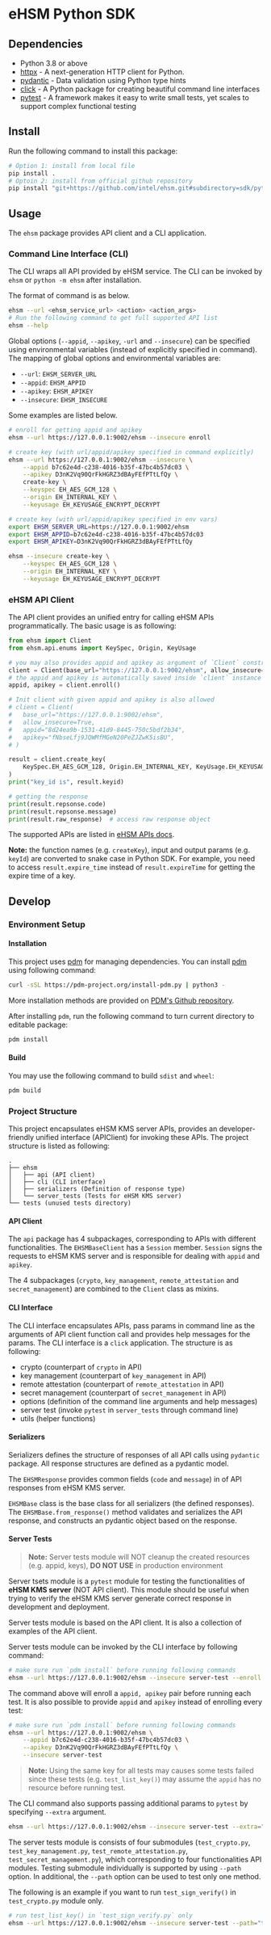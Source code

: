 # eHSM Python SDK

## Dependencies

- Python 3.8 or above
- [httpx](https://www.python-httpx.org/) - A next-generation HTTP client for Python.
- [pydantic](https://github.com/pydantic/pydantic) - Data validation using Python type hints
- [click](https://click.palletsprojects.com/) - A Python package for creating beautiful command line interfaces
- [pytest](https://github.com/pytest-dev/pytest) - A framework makes it easy to write small tests, yet scales to support complex functional testing

## Install

Run the following command to install this package:

```bash
# Option 1: install from local file
pip install .
# Optoin 2: install from official github repository
pip install "git+https://github.com/intel/ehsm.git#subdirectory=sdk/python"
```

## Usage

The `ehsm` package provides API client and a CLI application.

### Command Line Interface (CLI)

The CLI wraps all API provided by eHSM service. The CLI can be invoked by `ehsm` or `python -m ehsm` after installation.

The format of command is as below.

```bash
ehsm --url <ehsm_service_url> <action> <action_args>
# Run the following command to get full supported API list
ehsm --help
```

Global options (`--appid`, `--apikey`, `-url` and `--insecure`) can be specified using environmental variables (instead of explicitly specified in command). The mapping of global options and environmental variables are:

- `--url`: `EHSM_SERVER_URL`
- `--appid`: `EHSM_APPID`
- `--apikey`: `EHSM_APIKEY`
- `--insecure`: `EHSM_INSECURE`

Some examples are listed below.

```bash
# enroll for getting appid and apikey
ehsm --url https://127.0.0.1:9002/ehsm --insecure enroll

# create key (with url/appid/apikey specified in command explicitly)
ehsm --url https://127.0.0.1:9002/ehsm --insecure \
    --appid b7c62e4d-c238-4016-b35f-47bc4b57dc03 \
    --apikey D3nK2Vq90QrFkHGRZ3dBAyFEfPTtLfQy \
    create-key \
    --keyspec EH_AES_GCM_128 \
    --origin EH_INTERNAL_KEY \
    --keyusage EH_KEYUSAGE_ENCRYPT_DECRYPT

# create key (with url/appid/apikey specified in env vars)
export EHSM_SERVER_URL=https://127.0.0.1:9002/ehsm
export EHSM_APPID=b7c62e4d-c238-4016-b35f-47bc4b57dc03
export EHSM_APIKEY=D3nK2Vq90QrFkHGRZ3dBAyFEfPTtLfQy

ehsm --insecure create-key \
    --keyspec EH_AES_GCM_128 \
    --origin EH_INTERNAL_KEY \
    --keyusage EH_KEYUSAGE_ENCRYPT_DECRYPT
```

### eHSM API Client

The API client provides an unified entry for calling eHSM APIs programmatically. The basic usage is as following:

```python
from ehsm import Client
from ehsm.api.enums import KeySpec, Origin, KeyUsage

# you may also provides appid and apikey as argument of `Client` constructor
client = Client(base_url="https://127.0.0.1:9002/ehsm", allow_insecure=True)
# the appid and apikey is automatically saved inside `client` instance
appid, apikey = client.enroll()

# Init client with given appid and apikey is also allowed
# client = Client(
#   base_url="https://127.0.0.1:9002/ehsm",
#   allow_insecure=True,
#   appid="8d24ea9b-1531-41d9-8445-750c5bdf2b34",
#   apikey="fNbseLfj9JQWMfMGeN20PeZJZwK5isBU",
# )

result = client.create_key(
    KeySpec.EH_AES_GCM_128, Origin.EH_INTERNAL_KEY, KeyUsage.EH_KEYUSAGE_ENCRYPT_DECRYPT
)
print("key_id is", result.keyid)

# getting the response
print(result.repsonse.code)
print(result.repsonse.message)
print(result.raw_response)  # access raw response object
```

The supported APIs are listed in [eHSM APIs docs](https://github.com/intel/ehsm/blob/main/docs/API_Reference.md).

**Note:** the function names (e.g. `createKey`), input and output params (e.g. `keyId`) are converted to snake case in Python SDK. For example, you need to access `result.expire_time` instead of `result.expireTime` for getting the expire time of a  key.

## Develop

### Environment Setup

#### Installation

This project uses [pdm](https://github.com/pdm-project/pdm) for managing dependencies. You can install [pdm](https://github.com/pdm-project/pdm) using following command:

```bash
curl -sSL https://pdm-project.org/install-pdm.py | python3 -
```

More installation methods are provided on [PDM's Github repository](https://github.com/pdm-project/pdm).

After installing `pdm`, run the following command to turn current directory to editable package:

```bash
pdm install
```

#### Build

You may use the following command to build `sdist` and `wheel`:

```bash
pdm build
```

### Project Structure

This project encapsulates eHSM KMS server APIs, provides an developer-friendly unified interface (APIClient) for invoking these APIs. The project structure is listed as following:

```text
.
├── ehsm
│   ├── api (API client)
│   ├── cli (CLI interface)
│   ├── serializers (Definition of response type)
│   └── server_tests (Tests for eHSM KMS server)
└── tests (unused tests directory)
```

#### API Client

The `api` package has 4 subpackages, corresponding to APIs with different functionalities. The `EHSMBaseClient` has a `Session` member. `Session` signs the requests to eHSM KMS server and is responsible for dealing with `appid` and `apikey`.

The 4 subpackages (`crypto`, `key_management`, `remote_attestation` and `secret_management`) are combined to the `Client` class as mixins.

#### CLI Interface

The CLI interface encapsulates APIs, pass params in command line as the arguments of API client function call and provides help messages for the params. The CLI interface is a `click` application. The structure is as following:

- crypto (counterpart of `crypto` in API)
- key management (counterpart of `key_management` in API)
- remote attestation (counterpart of `remote_attestation` in API)
- secret management (counterpart of `secret_management` in API)
- options (definition of the command line arguments and help messages)
- server test (invoke `pytest` in `server_tests` through command line)
- utils (helper functions)

#### Serializers

Serializers defines the structure of responses of all API calls using `pydantic` package. All response structures are defined as a pydantic model.

The `EHSMResponse` provides common fields (`code` and `message`) in of API responses from eHSM KMS server.

`EHSMBase` class is the base class for all serializers (the defined responses). The `EHSMBase.from_response()` method validates and serializes the API response, and constructs an pydantic object based on the response.

#### Server Tests

> **Note:** Server tests module will NOT cleanup the created resources (e.g. appid, keys), **DO NOT USE** in production environment

Server tsets module is a `pytest` module for testing the functionalities of **eHSM KMS server** (NOT API client). This module should be useful when trying to verify the eHSM KMS server generate correct response in development and deployment.

Server tests module is based on the API client. It is also a collection of examples of the API client.

Server tests module can be invoked by the CLI interface by following command:

```bash
# make sure run `pdm install` before running following commands
ehsm --url https://127.0.0.1:9002/ehsm --insecure server-test --enroll
```

The command above will enroll a `appid, apikey` pair before running each test. It is also possible to provide `appid` and `apikey` instead of enrolling every test:

```bash
# make sure run `pdm install` before running following commands
ehsm --url https://127.0.0.1:9002/ehsm \
    --appid b7c62e4d-c238-4016-b35f-47bc4b57dc03 \
    --apikey D3nK2Vq90QrFkHGRZ3dBAyFEfPTtLfQy \
    --insecure server-test
```

> **Note:** Using the same key for all tests may causes some tests failed since these tests (e.g. `test_list_key()`) may assume the `appid` has no resource before running test.

The CLI command also supports passing additional params to `pytest` by specifying `--extra` argument.

```bash
ehsm --url https://127.0.0.1:9002/ehsm --insecure server-test --extra="-v" --enroll
```

The server tests module is consists of four submodules (`test_crypto.py`, `test_key_management.py`, `test_remote_attestation.py`, `test_secret_management.py`), which corresponding to four functionalities API modules. Testing submodule individually is supported by using `--path` option. In additional, the `--path` option can be used to test only one method.

The following is an example if you want to run `test_sign_verify()` in `test_crypto.py` module only.

```bash
# run test_list_key() in `test_sign_verify.py` only
ehsm --url https://127.0.0.1:9002/ehsm --insecure server-test --path="test_crypto.py::test_list_key" --enroll
```
